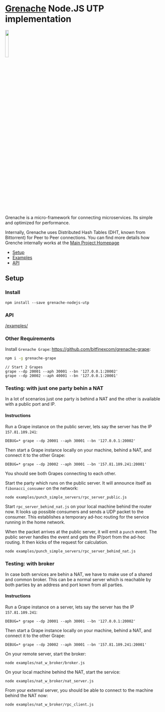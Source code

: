 # [Grenache](https://github.com/bitfinexcom/grenache) Node.JS UTP implementation

<img src="logo.png" width="15%" />

Grenache is a micro-framework for connecting microservices. Its simple and optimized for performance.

Internally, Grenache uses Distributed Hash Tables (DHT, known from Bittorrent) for Peer to Peer connections. You can find more details how Grenche internally works at the [Main Project Homepage](https://github.com/bitfinexcom/grenache)

 - [Setup](#setup)
 - [Examples](#examples)
 - [API](#api)

## Setup

### Install

```
npm install --save grenache-nodejs-utp
```

### API

[/examples/](/examples/)

### Other Requirements

Install `Grenache Grape`: https://github.com/bitfinexcom/grenache-grape:

```bash
npm i -g grenache-grape
```

```
// Start 2 Grapes
grape --dp 20001 --aph 30001 --bn '127.0.0.1:20002'
grape --dp 20002 --aph 40001 --bn '127.0.0.1:20001'
```


### Testing: with just one party behin a NAT

In a lot of scenarios just one party is behind a NAT and the other is available with a public port and IP.

#### Instructions

Run a Grape instance on the public server, lets say the server has the IP `157.81.109.241`:

```
DEBUG=* grape --dp 20001 --aph 30001 --bn '127.0.0.1:20002'
```

Then start a Grape instance locally on your machine, behind a NAT, and connect it to the other Grape:

```
DEBUG=* grape --dp 20002 --aph 30001 --bn '157.81.109.241:20001'
```

You should see both Grapes connecting to each other.

Start the party which runs on the public server. It will announce itself as `fibonacci_consumer` on the network:

```
node examples/punch_simple_servers/rpc_server_public.js
```

Start `rpc_server_behind_nat.js` on your local machine behind the router now. It looks up possible consumers and sends a UDP packet to the consumer. This establishes a temporary ad-hoc routing for the service running in the home network.

When the packet arrives at the public server, it will emit a `punch` event. The public server handles the event and gets the IP/port from the ad-hoc routing. It then kicks of the request for calculation.


```
node examples/punch_simple_servers/rpc_server_behind_nat.js
```

### Testing: with broker

In case both services are behin a NAT, we have to make use of a shared and common broker. This can be a normal server which is reachable by both parties by an address and port kown from all parties.

#### Instructions

Run a Grape instance on a server, lets say the server has the IP `157.81.109.241`:

```
DEBUG=* grape --dp 20001 --aph 30001 --bn '127.0.0.1:20002'
```


Then start a Grape instance locally on your machine, behind a NAT, and connect it to the other Grape:

```
DEBUG=* grape --dp 20002 --aph 30001 --bn '157.81.109.241:20001'
```

On your remote server, start the broker:

```
node examples/nat_w_broker/broker.js
```

On your local machine behind the NAT, start the service:

```
node examples/nat_w_broker/nat_server.js
```

From your external server, you should be able to connect to the machine behind the NAT now:

```
node examples/nat_w_broker/rpc_client.js
```
